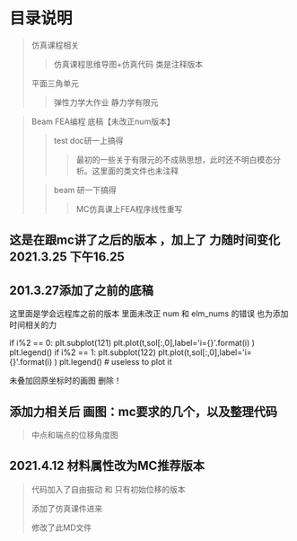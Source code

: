 # 目录说明
> 仿真课程相关
> > 仿真课程思维导图+仿真代码 类是注释版本
> 
> 平面三角单元
> > 弹性力学大作业 静力学有限元

> Beam FEA编程 底稿【未改正num版本】
> > test doc研一上搞得
> > > 最初的一些关于有限元的不成熟思想，此时还不明白模态分析。这里面的类文件也未注释
> 
> > beam 研一下搞得
> > > MC仿真课上FEA程序线性重写







## 这是在跟mc讲了之后的版本 ，加上了 力随时间变化 2021.3.25 下午16.25



## 201.3.27添加了之前的底稿
这里面是学会远程库之前的版本
里面未改正 num 和 elm_nums 的错误
也为添加时间相关的力


 if i%2 == 0:
     plt.subplot(121)
     plt.plot(t,sol[:,0],label='i={}'.format(i) )
     plt.legend()
 if i%2 == 1:
     plt.subplot(122)
     plt.plot(t,sol[:,0],label='i={}'.format(i) )
     plt.legend()          # useless to plot it


未叠加回原坐标时的画图 删除！

## 添加力相关后 画图：mc要求的几个，以及整理代码
> 中点和端点的位移角度图

## 2021.4.12 材料属性改为MC推荐版本
> 代码加入了自由振动 和 只有初始位移的版本
> 
> 添加了仿真课件进来
> 
> 修改了此MD文件
